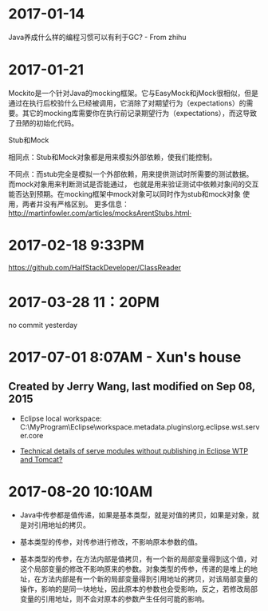 # 2017-01-14
Java养成什么样的编程习惯可以有利于GC? - From zhihu

# 2017-01-21

Mockito是一个针对Java的mocking框架。它与EasyMock和jMock很相似，但是通过在执行后校验什么已经被调用，它消除了对期望行为（expectations）的需要。其它的mocking库需要你在执行前记录期望行为（expectations），而这导致了丑陋的初始化代码。

Stub和Mock

相同点：Stub和Mock对象都是用来模拟外部依赖，使我们能控制。

不同点：而stub完全是模拟一个外部依赖，用来提供测试时所需要的测试数据。而mock对象用来判断测试是否能通过，
也就是用来验证测试中依赖对象间的交互能否达到预期。在mocking框架中mock对象可以同时作为stub和mock对象
使用，两者并没有严格区别。 更多信息：http://martinfowler.com/articles/mocksArentStubs.html·

# 2017-02-18 9:33PM

https://github.com/HalfStackDeveloper/ClassReader 

# 2017-03-28 11：20PM
no commit yesterday

# 2017-07-01 8:07AM - Xun's house

## Created by Jerry Wang, last modified on Sep 08, 2015

* Eclipse local workspace: C:\MyProgram\Eclipse\workspace\.metadata\.plugins\org.eclipse.wst.server.core

* [Technical details of serve modules without publishing in Eclipse WTP and Tomcat?
](https://stackoverflow.com/questions/15575302/technical-details-of-serve-modules-without-publishing-in-eclipse-wtp-and-tomcat)

# 2017-08-20 10:10AM

* Java中传参都是值传递，如果是基本类型，就是对值的拷贝，如果是对象，就是对引用地址的拷贝。

* 基本类型的传参，对传参进行修改，不影响原本参数的值。

* 基本类型的传参，在方法内部是值拷贝，有一个新的局部变量得到这个值，对这个局部变量的修改不影响原来的参数。对象类型的传参，传递的是堆上的地址，在方法内部是有一个新的局部变量得到引用地址的拷贝，对该局部变量的操作，影响的是同一块地址，因此原本的参数也会受影响，反之，若修改局部变量的引用地址，则不会对原本的参数产生任何可能的影响。
